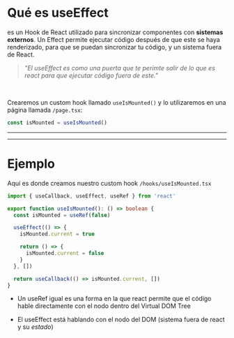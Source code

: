 # Qué es useEffect

es un Hook de React utilizado para sincronizar componentes con **sistemas externos**. Un Effect permite ejecutar código después de que este se haya renderizado, para que se puedan sincronizar tu código, y un sistema fuera de React.

> *"El useEffect es como una puerta que te perimte salir de lo que es react para que ejecutar código fuera de este."*



<br>

Crearemos un custom hook llamado `useIsMounted()` y lo utilizaremos en una página llamada `/page.tsx`:
```ts
const isMounted = useIsMounted()
```

---
---

# Ejemplo


Aquí es donde creamos nuestro custom hook `/hooks/useIsMounted.tsx`


```ts {all|4|5-12}
import { useCallback, useEffect, useRef } from 'react'

export function useIsMounted(): () => boolean {
  const isMounted = useRef(false)

  useEffect(() => {
    isMounted.current = true

    return () => {
      isMounted.current = false
    }
  }, [])

  return useCallback(() => isMounted.current, [])
}
```

<span v-click=1>

* Un useRef igual es una forma en la que react permite que el código hable directamente con el nodo dentro del Virtual DOM Tree

</span>

<span v-click=2>

* El useEffect está hablando con el nodo del DOM (sistema fuera de react y su *estado*)

</span>

